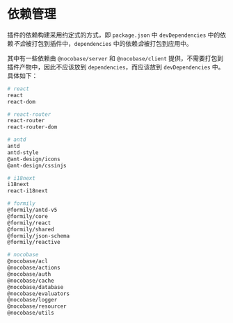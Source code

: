 # 依赖管理


插件的依赖构建采用约定式的方式，即 `package.json` 中 `devDependencies` 中的依赖*不会*被打包到插件中，`dependencies` 中的依赖*会*被打包到应用中。

其中有一些依赖由 `@nocobase/server` 和 `@nocobase/client` 提供，不需要打包到插件产物中，因此不应该放到 `dependencies`，而应该放到 `devDependencies` 中。具体如下：

```bash
# react
react
react-dom

# react-router
react-router
react-router-dom

# antd
antd
antd-style
@ant-design/icons
@ant-design/cssinjs

# i18next
i18next
react-i18next

# formily
@formily/antd-v5
@formily/core
@formily/react
@formily/shared
@formily/json-schema
@formily/reactive

# nocobase
@nocobase/acl
@nocobase/actions
@nocobase/auth
@nocobase/cache
@nocobase/database
@nocobase/evaluators
@nocobase/logger
@nocobase/resourcer
@nocobase/utils
```
